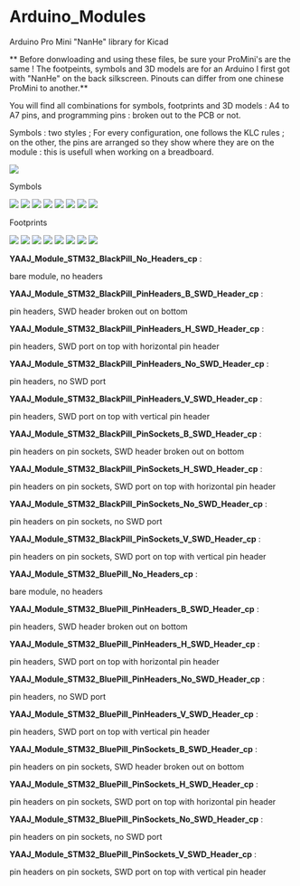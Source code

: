# Arduino_Modules

Arduino Pro Mini "NanHe" library for Kicad

** Before donwloading and using these files, be sure your ProMini's are the same ! The footpeints, symbols and 3D models are for an Arduino I first got with "NanHe" on the back silkscreen. Pinouts can differ from one chinese ProMini to another.**

You will find all combinations for symbols, footprints and 3D models : A4 to A7 pins, and programming pins : broken out to the PCB or not.

Symbols : two styles ; For every configuration, one follows the KLC rules ; on the other, the pins are arranged so they show where they are on the module : this is usefull when working on a breadboard.

![](https://github.com/yet-another-average-joe/KiCad-Arduino/blob/main/Arduino_Pro_Mini_NanHe/Images/Arduino_Pro_Mini_NanHe.JPG)

Symbols

![](https://github.com/yet-another-average-joe/KiCad-Arduino/blob/main/Arduino_Pro_Mini_NanHe/Images/YAAJ_Arduino_ProMini_NanHe_A4-A7_PRG_Part_Like_Sym.png)
![](https://github.com/yet-another-average-joe/KiCad-Arduino/blob/main/Arduino_Pro_Mini_NanHe/Images/YAAJ_Arduino_ProMini_NanHe_A4-A7_PRG_Sym.png)
![](https://github.com/yet-another-average-joe/KiCad-Arduino/blob/main/Arduino_Pro_Mini_NanHe/Images/YAAJ_Arduino_ProMini_NanHe_A4-A7_Part_Like_Sym.png)
![](https://github.com/yet-another-average-joe/KiCad-Arduino/blob/main/Arduino_Pro_Mini_NanHe/Images/YAAJ_Arduino_ProMini_NanHe_A4-A7_Sym.png)
![](https://github.com/yet-another-average-joe/KiCad-Arduino/blob/main/Arduino_Pro_Mini_NanHe/Images/YAAJ_Arduino_ProMini_NanHe_PRG_Part_Like_Sym.png)
![](https://github.com/yet-another-average-joe/KiCad-Arduino/blob/main/Arduino_Pro_Mini_NanHe/Images/YAAJ_Arduino_ProMini_NanHe_PRG_Sym.png)
![](https://github.com/yet-another-average-joe/KiCad-Arduino/blob/main/Arduino_Pro_Mini_NanHe/Images/YAAJ_Arduino_ProMini_NanHe_Part_Like_Sym.png)
![](https://github.com/yet-another-average-joe/KiCad-Arduino/blob/main/Arduino_Pro_Mini_NanHe/Images/YAAJ_Arduino_ProMini_NanHe_Sym.png)

Footprints

![](https://github.com/yet-another-average-joe/KiCad-Arduino/blob/main/Arduino_Pro_Mini_NanHe/Images/YAAJ_Arduino_ProMini_NanHe_1_Footprint.png)
![](https://github.com/yet-another-average-joe/KiCad-Arduino/blob/main/Arduino_Pro_Mini_NanHe/Images/YAAJ_Arduino_ProMini_NanHe_2_Footprint.png)
![](https://github.com/yet-another-average-joe/KiCad-Arduino/blob/main/Arduino_Pro_Mini_NanHe/Images/YAAJ_Arduino_ProMini_NanHe_A4_A7_1_Footprint.png)
![](https://github.com/yet-another-average-joe/KiCad-Arduino/blob/main/Arduino_Pro_Mini_NanHe/Images/YAAJ_Arduino_ProMini_NanHe_A4_A7_2_Footprint.png)
![](https://github.com/yet-another-average-joe/KiCad-Arduino/blob/main/Arduino_Pro_Mini_NanHe/Images/YAAJ_Arduino_ProMini_NanHe_A4_A7_PRG_1_Footprint.png)
![](https://github.com/yet-another-average-joe/KiCad-Arduino/blob/main/Arduino_Pro_Mini_NanHe/Images/YAAJ_Arduino_ProMini_NanHe_A4_A7_PRG_2_Footprint.png)
![](https://github.com/yet-another-average-joe/KiCad-Arduino/blob/main/Arduino_Pro_Mini_NanHe/Images/YAAJ_Arduino_ProMini_NanHe_PRG_1_Footprint.png)
![](https://github.com/yet-another-average-joe/KiCad-Arduino/blob/main/Arduino_Pro_Mini_NanHe/Images/YAAJ_Arduino_ProMini_NanHe_PRG_2_Footprint.png)

**YAAJ_Module_STM32_BlackPill_No_Headers_cp** :

bare module, no headers

**YAAJ_Module_STM32_BlackPill_PinHeaders_B_SWD_Header_cp** :

pin headers, SWD header broken out on bottom

**YAAJ_Module_STM32_BlackPill_PinHeaders_H_SWD_Header_cp** :

pin headers, SWD port on top with horizontal pin header

**YAAJ_Module_STM32_BlackPill_PinHeaders_No_SWD_Header_cp** :

pin headers, no SWD port

**YAAJ_Module_STM32_BlackPill_PinHeaders_V_SWD_Header_cp** :

pin headers, SWD port on top with vertical pin header

**YAAJ_Module_STM32_BlackPill_PinSockets_B_SWD_Header_cp** :

pin headers on pin sockets, SWD header broken out on bottom

**YAAJ_Module_STM32_BlackPill_PinSockets_H_SWD_Header_cp** :

pin headers on pin sockets, SWD port on top with horizontal pin header

**YAAJ_Module_STM32_BlackPill_PinSockets_No_SWD_Header_cp** :

pin headers on pin sockets, no SWD port

**YAAJ_Module_STM32_BlackPill_PinSockets_V_SWD_Header_cp** :

pin headers on pin sockets, SWD port on top with vertical pin header

**YAAJ_Module_STM32_BluePill_No_Headers_cp** :

bare module, no headers

**YAAJ_Module_STM32_BluePill_PinHeaders_B_SWD_Header_cp** :

pin headers, SWD header broken out on bottom

**YAAJ_Module_STM32_BluePill_PinHeaders_H_SWD_Header_cp** :

pin headers, SWD port on top with horizontal pin header

**YAAJ_Module_STM32_BluePill_PinHeaders_No_SWD_Header_cp** :

pin headers, no SWD port

**YAAJ_Module_STM32_BluePill_PinHeaders_V_SWD_Header_cp** :

pin headers, SWD port on top with vertical pin header

**YAAJ_Module_STM32_BluePill_PinSockets_B_SWD_Header_cp** :

pin headers on pin sockets, SWD header broken out on bottom

**YAAJ_Module_STM32_BluePill_PinSockets_H_SWD_Header_cp** :

pin headers on pin sockets, SWD port on top with horizontal pin header

**YAAJ_Module_STM32_BluePill_PinSockets_No_SWD_Header_cp** :

pin headers on pin sockets, no SWD port

**YAAJ_Module_STM32_BluePill_PinSockets_V_SWD_Header_cp** :

pin headers on pin sockets, SWD port on top with vertical pin header
